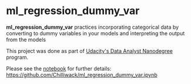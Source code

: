 # ml_regression_dummy_var

**ml_regression_dummy_var** practices incorporating categorical data by converting to dummy variables in your models and interpreting the output from the models

This project was done as part of [Udacity's Data Analyst Nanodegree](https://www.udacity.com/course/data-analyst-nanodegree--nd002) program.

Please see the [notebook](https://github.com/Chilliwack/ml_regression_dummy_var) for further details: https://github.com/Chilliwack/ml_regression_dummy_var.ipynb
